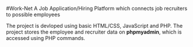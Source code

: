 #Work-Net
A Job Application/Hiring Platform which connects job recruiters to possible employees

The project is devloped using basic HTML/CSS, JavaScript and PHP. The project stores the employee and recruiter data on **phpmyadmin**, which is accessed using PHP commands.
